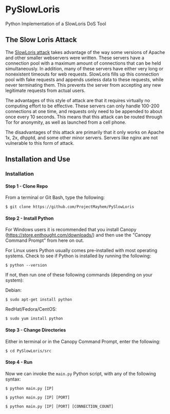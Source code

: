 # PySlowLoris

Python Implementation of a SlowLoris DoS Tool

## The Slow Loris Attack

The [SlowLoris attack][wikipedia_slowloris] takes advantage of the way some versions of Apache and other smaller
webservers were written. These servers have a connection pool with a maximum amount of connections
that can be held simultaneously. In addition, many of these servers have either very long or nonexistent
timeouts for web requests. SlowLoris fills up this connection pool with fake requests and appends
useless data to these requests, while never terminating them. This prevents the server from accepting
any new legitimate requests from actual users.

The advantages of this style of attack are that it requires virtually no computing effort
to be effective. These servers can only handle 100-200 connections at one time, and requests
only need to be appended to about once every 10 seconds. This means that this attack can be
routed through Tor for anonymity, as well as launched from a cell phone.

The disadvantages of this attack are primarily that it only works on Apache 1x, 2x, dhpptd, and
some other minor servers. Servers like nginx are not vulnerable to this form of attack.

## Installation and Use

### Installation

#### Step 1 - Clone Repo

From a terminal or Git Bash, type the following:

```
$ git clone https://github.com/ProjectMayhem/PySlowLoris
```

#### Step 2 - Install Python

For Windows users it is recommended that you install Canopy (https://store.enthought.com/downloads/) and then
use the "Canopy Command Prompt" from here on out.

For Linux users Python usually comes pre-installed with most operating systems. Check to see if Python is installed
by running the following:

```
$ python --version
```

If not, then run one of these following commands (depending on your system):

Debian:

```
$ sudo apt-get install python
```

RedHat/Fedora/CentOS:

```
$ sudo yum install python
```

#### Step 3 - Change Directories

Either in terminal or in the Canopy Command Prompt, enter the following:

```
$ cd PySlowLoris/src
```

#### Step 4 - Run

Now we can invoke the ```main.py``` Python script, with any of the following syntax:

```
$ python main.py [IP]
```

```
$ python main.py [IP] [PORT]
```

```
$ python main.py [IP] [PORT] [CONNECTION_COUNT]
```

[wikipedia_slowloris]: https://en.wikipedia.org/wiki/Slowloris_(computer_security)